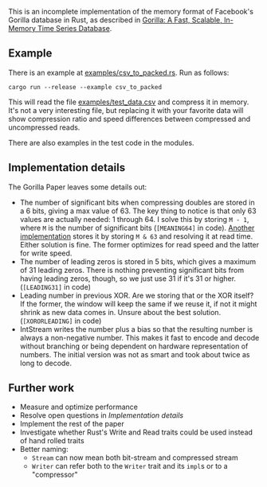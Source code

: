 This is an incomplete implementation of the memory format of Facebook's Gorilla
database in Rust, as described in [Gorilla: A Fast, Scalable, In-Memory Time
Series Database](http://www.vldb.org/pvldb/vol8/p1816-teller.pdf).

Example
-------

There is an example at [examples/csv_to_packed.rs](examples/csv_to_packed.rs).
Run as follows:

    cargo run --release --example csv_to_packed

This will read the file [examples/test_data.csv](examples/test_data.csv) and
compress it in memory. It's not a very interesting file, but replacing it with
your favorite data will show compression ratio and speed differences between
compressed and uncompressed reads.

There are also examples in the test code in the modules.

Implementation details
----------------------

The Gorilla Paper leaves some details out:

- The number of significant bits when compressing doubles are stored in a 6
  bits, giving a max value of 63. The key thing to notice is that only 63
  values are actually needed: 1 through 64. I solve this by storing `M - 1`,
  where `M` is the number of significant bits (`[MEANING64]` in code).
  [Another implementation](https://github.com/dgryski/go-tsz/blob/4815cfd89fc090a7bef4a8fc0cb0f5695a23ceaa/tsz.go#L135-L137)
  stores it by storing `M & 63` and resolving it at read time. Either solution
  is fine. The former optimizes for read speed and the latter for write speed.
- The number of leading zeros is stored in 5 bits, which gives a maximum of 31
  leading zeros. There is nothing preventing significant bits from having
  leading zeros, though, so we just use 31 if it's 31 or higher. (`[LEADING31]`
  in code)
- Leading number in previous XOR. Are we storing that or the XOR itself? If the
  former, the window will keep the same if we reuse it, if not it might shrink
  as new data comes in. Unsure about the best solution. (`[XORORLEADING]` in
  code)
- IntStream writes the number plus a bias so that the resulting number is
  always a non-negative number. This makes it fast to encode and decode without
  branching or being dependent on hardware representation of numbers. The
  initial version was not as smart and took about twice as long to decode.

Further work
------------

- Measure and optimize performance
- Resolve open questions in _Implementation details_
- Implement the rest of the paper
- Investigate whether Rust's Write and Read traits could be used instead of hand rolled traits
- Better naming:
    - `Stream` can now mean both bit-stream and compressed stream
    - `Writer` can refer both to the `Writer` trait and its `impl`s or to a "compressor"
